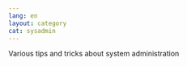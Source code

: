 ```yaml
---
lang: en
layout: category
cat: sysadmin
---
```


Various tips and tricks about system administration
